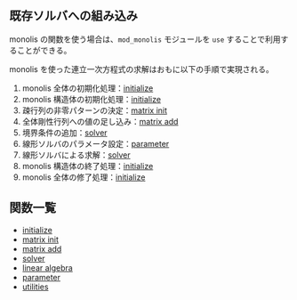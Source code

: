 
## 既存ソルバへの組み込み

monolis の関数を使う場合は、`mod_monolis` モジュールを `use` することで利用することができる。

monolis を使った連立一次方程式の求解はおもに以下の手順で実現される。

1. monolis 全体の初期化処理：[initialize](./impl/init.md)
1. monolis 構造体の初期化処理：[initialize](./impl/init.md)
1. 疎行列の非零パターンの決定：[matrix init](./impl/matrix_init.md)
1. 全体剛性行列への値の足し込み：[matrix add](./impl/matrix_add.md)
1. 境界条件の追加：[solver](./impl/solve.md)
1. 線形ソルバのパラメータ設定：[parameter](./impl/parameter.md)
1. 線形ソルバによる求解：[solver](./impl/solve.md)
1. monolis 構造体の終了処理：[initialize](./impl/init.md)
1. monolis 全体の修了処理：[initialize](./impl/init.md)


## 関数一覧

- [initialize](./impl/init.md)
- [matrix init](./impl/matrix_init.md)
- [matrix add](./impl/matrix_add.md)
- [solver](./impl/solve.md)
- [linear algebra](./impl/la.md)
- [parameter](./impl/parameter.md)
- [utilities](./impl/util.md)
